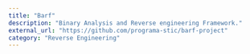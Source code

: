 ```yaml
---
title: "Barf"
description: "Binary Analysis and Reverse engineering Framework."
external_url: "https://github.com/programa-stic/barf-project"
category: "Reverse Engineering"
---
```

